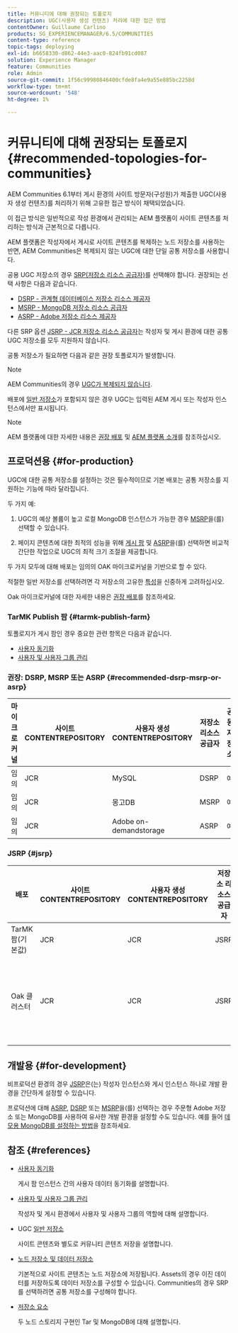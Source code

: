 ```yaml
---
title: 커뮤니티에 대해 권장되는 토폴로지
description: UGC(사용자 생성 컨텐츠) 처리에 대한 접근 방법
contentOwner: Guillaume Carlino
products: SG_EXPERIENCEMANAGER/6.5/COMMUNITIES
content-type: reference
topic-tags: deploying
exl-id: b6658330-d862-44e3-aac0-824fb91cd087
solution: Experience Manager
feature: Communities
role: Admin
source-git-commit: 1f56c99980846400cfde8fa4e9a55e885bc2258d
workflow-type: tm+mt
source-wordcount: '548'
ht-degree: 1%

---
```


# 커뮤니티에 대해 권장되는 토폴로지 {#recommended-topologies-for-communities}

AEM Communities 6.1부터 게시 환경의 사이트 방문자(구성원)가 제출한 UGC(사용자 생성 컨텐츠)를 처리하기 위해 고유한 접근 방식이 채택되었습니다.

이 접근 방식은 일반적으로 작성 환경에서 관리되는 AEM 플랫폼이 사이트 콘텐츠를 처리하는 방식과 근본적으로 다릅니다.

AEM 플랫폼은 작성자에서 게시로 사이트 콘텐츠를 복제하는 노드 저장소를 사용하는 반면, AEM Communities은 복제되지 않는 UGC에 대한 단일 공통 저장소를 사용합니다.

공용 UGC 저장소의 경우 [SRP(저장소 리소스 공급자)](working-with-srp.md)를 선택해야 합니다. 권장되는 선택 사항은 다음과 같습니다.

* [DSRP - 관계형 데이터베이스 저장소 리소스 제공자](dsrp.md)
* [MSRP - MongoDB 저장소 리소스 공급자](msrp.md)
* [ASRP - Adobe 저장소 리소스 제공자](asrp.md)

다른 SRP 옵션 [JSRP - JCR 저장소 리소스 공급자](jsrp.md)는 작성자 및 게시 환경에 대한 공통 UGC 저장소를 모두 지원하지 않습니다.

공통 저장소가 필요하면 다음과 같은 권장 토폴로지가 발생합니다.

>[!NOTE]
>
>AEM Communities의 경우 [UGC가 복제되지 않습니다](working-with-srp.md#ugc-never-replicated).
>
>배포에 [일반 저장소](working-with-srp.md)가 포함되지 않은 경우 UGC는 입력된 AEM 게시 또는 작성자 인스턴스에서만 표시됩니다.
>

>[!NOTE]
>
>AEM 플랫폼에 대한 자세한 내용은 [권장 배포](../../help/sites-deploying/recommended-deploys.md) 및 [AEM 플랫폼 소개](../../help/sites-deploying/data-store-config.md)를 참조하십시오.

## 프로덕션용 {#for-production}

UGC에 대한 공통 저장소를 설정하는 것은 필수적이므로 기본 배포는 공통 저장소를 지원하는 기능에 따라 달라집니다.

두 가지 예:

1. UGC의 예상 볼륨이 높고 로컬 MongoDB 인스턴스가 가능한 경우 [MSRP](msrp.md)을(를) 선택할 수 있습니다.

1. 페이지 콘텐츠에 대한 최적의 성능을 위해 [게시 팜](../../help/sites-deploying/recommended-deploys.md#tarmk-farm) 및 [ASRP](asrp.md)을(를) 선택하면 비교적 간단한 작업으로 UGC의 최적 크기 조절을 제공합니다.

두 가지 모두에 대해 배포는 임의의 OAK 마이크로커널을 기반으로 할 수 있다.

적절한 일반 저장소를 선택하려면 각 저장소의 고유한 [특성](working-with-srp.md#characteristics-of-srp-options)을 신중하게 고려하십시오.

Oak 마이크로커널에 대한 자세한 내용은 [권장 배포](../../help/sites-deploying/recommended-deploys.md)를 참조하세요.

### TarMK Publish 팜 {#tarmk-publish-farm}

토폴로지가 게시 팜인 경우 중요한 관련 항목은 다음과 같습니다.

* [사용자 동기화](sync.md)
* [사용자 및 사용자 그룹 관리](users.md)

### 권장: DSRP, MSRP 또는 ASRP {#recommended-dsrp-msrp-or-asrp}

| 마이크로 커널 | 사이트 CONTENTREPOSITORY | 사용자 생성 CONTENTREPOSITORY | 저장소 리소스 공급자 | 공동 저장소 |
|-------------|------------------------|----------------------------------|---------------------------|---------------|
| 임의 | JCR | MySQL | DSRP | 예 |
| 임의 | JCR | 몽고DB | MSRP | 예 |
| 임의 | JCR | Adobe on-demandstorage | ASRP | 예 |

### JSRP {#jsrp}


| 배포 | 사이트 CONTENTREPOSITORY | 사용자 생성 CONTENTREPOSITORY | 저장소 리소스 공급자 | 공동 저장소 |
|----------------------|------------------------|----------------------------------|---------------------------|---------------------------------|
| TarMK 팜(기본값) | JCR | JCR | JSRP | 아니요 |
| Oak 클러스터 | JCR | JCR | JSRP | 게시 환경에만 해당 |

## 개발용 {#for-development}

비프로덕션 환경의 경우 [JSRP](jsrp.md)은(는) 작성자 인스턴스와 게시 인스턴스 하나로 개발 환경을 간단하게 설정할 수 있습니다.

프로덕션에 대해 [ASRP](asrp.md), [DSRP](dsrp.md) 또는 [MSRP](msrp.md)을(를) 선택하는 경우 주문형 Adobe 저장소 또는 MongoDB를 사용하여 유사한 개발 환경을 설정할 수도 있습니다. 예를 들어 [데모용 MongoDB를 설정하는 방법](demo-mongo.md)을 참조하세요.

## 참조 {#references}

* [사용자 동기화](sync.md)

  게시 팜 인스턴스 간의 사용자 데이터 동기화를 설명합니다.

* [사용자 및 사용자 그룹 관리](users.md)

  작성자 및 게시 환경에서 사용자 및 사용자 그룹의 역할에 대해 설명합니다.

* UGC [일반 저장소](working-with-srp.md)

  사이트 콘텐츠와 별도로 커뮤니티 콘텐츠 저장을 설명합니다.

* [노드 저장소 및 데이터 저장소](../../help/sites-deploying/data-store-config.md)

  기본적으로 사이트 콘텐츠는 노드 저장소에 저장됩니다. Assets의 경우 이진 데이터를 저장하도록 데이터 저장소를 구성할 수 있습니다. Communities의 경우 SRP를 선택하려면 공통 저장소를 구성해야 합니다.

* [저장소 요소](../../help/sites-deploying/storage-elements-in-aem-6.md)

  두 노드 스토리지 구현인 Tar 및 MongoDB에 대해 설명합니다.
